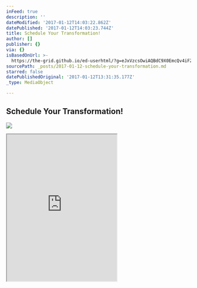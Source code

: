 ```yaml
---
inFeed: true
description: ''
dateModified: '2017-01-12T14:03:22.862Z'
datePublished: '2017-01-12T14:03:23.744Z'
title: Schedule Your Transformation!
author: []
publisher: {}
via: {}
isBasedOnUrl: >-
  https://the-grid.github.io/ed-userhtml/?g=eJxVzcsOwiAQBdC9X0EmcQv4iFZTauKfIIyFxgKBqcrf-6gbd3MnN_e0_pr1iKxko8ARpXIUQqfEtZk81WIc2unmQ89NHMUvIk8uneIjYFarddMcDrsdsIe35BSspFwCc-h7RwoaKYF9iXPM9t0HCV0rZrVbtMVkn-ift5v-WfdhbOq2DpmbW5zsNcdAPCCJoQgcL2j5UIBRTaiA8Pn-67ue1z7AfHWLF8HFTQI
sourcePath: _posts/2017-01-12-schedule-your-transformation.md
starred: false
datePublishedOriginal: '2017-01-12T13:31:35.177Z'
_type: MediaObject

---
```

## Schedule Your Transformation!
![](https://the-grid-user-content.s3-us-west-2.amazonaws.com/13733a15-0a34-487b-bb89-d2e56db92dbc.jpg)

<iframe src="https://the-grid.github.io/ed-userhtml/?g=eJxVzcsOwiAQBdC9X0EmcQv4iFZTauKfIIyFxgKBqcrf-6gbd3MnN_e0_pr1iKxko8ARpXIUQqfEtZk81WIc2unmQ89NHMUvIk8uneIjYFarddMcDrsdsIe35BSspFwCc-h7RwoaKYF9iXPM9t0HCV0rZrVbtMVkn-ift5v-WfdhbOq2DpmbW5zsNcdAPCCJoQgcL2j5UIBRTaiA8Pn-67ue1z7AfHWLF8HFTQI" height="400" style=""></iframe>